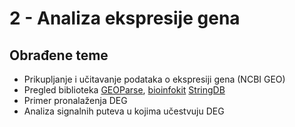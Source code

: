# 2 - Analiza ekspresije gena
## Obrađene teme
* Prikupljanje i učitavanje podataka o ekspresiji gena (NCBI GEO)
* Pregled biblioteka [GEOParse](https://geoparse.readthedocs.io/), [bioinfokit](https://github.com/reneshbedre/bioinfokit) [StringDB](https://pypi.org/project/stringdb/)
* Primer pronalaženja DEG
* Analiza signalnih puteva u kojima učestvuju DEG